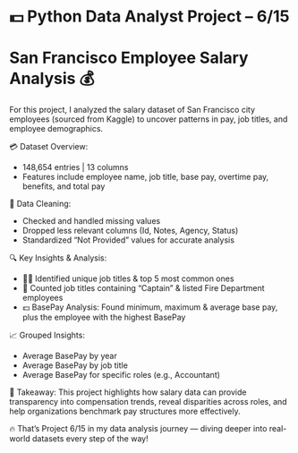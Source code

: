 # 💵 Python Data Analyst Project – 6/15

# San Francisco Employee Salary Analysis 💰

For this project, I analyzed the salary dataset of San Francisco city employees (sourced from Kaggle) to uncover patterns in pay, job titles, and employee demographics.

💳 Dataset Overview:

* 148,654 entries | 13 columns
* Features include employee name, job title, base pay, overtime pay, benefits, and total pay

🧹 Data Cleaning:
* Checked and handled missing values
* Dropped less relevant columns (Id, Notes, Agency, Status)
* Standardized “Not Provided” values for accurate analysis

🔍 Key Insights & Analysis:

* 👨‍💼 Identified unique job titles & top 5 most common ones
* 🚒 Counted job titles containing “Captain” & listed Fire Department employees
* 💵 BasePay Analysis: Found minimum, maximum & average base pay, plus the employee with the highest BasePay

📈 Grouped Insights:

* Average BasePay by year
* Average BasePay by job title
* Average BasePay for specific roles (e.g., Accountant)

📌 Takeaway:
This project highlights how salary data can provide transparency into compensation trends, reveal disparities across roles, and help organizations benchmark pay structures more effectively.

🔥 That’s Project 6/15 in my data analysis journey — diving deeper into real-world datasets every step of the way!
